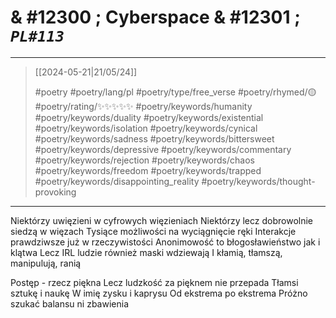 # & #12300 ; Cyberspace & #12301 ; *`PL#113`*

---

> [[2024-05-21|21/05/24]]
> 
> #poetry 
> #poetry/lang/pl 
> #poetry/type/free_verse 
> #poetry/rhymed/🟡 
> #poetry/rating/✨✨✨✨✨ 
> #poetry/keywords/humanity #poetry/keywords/duality #poetry/keywords/existential #poetry/keywords/isolation #poetry/keywords/cynical #poetry/keywords/sadness #poetry/keywords/bittersweet #poetry/keywords/depressive #poetry/keywords/commentary #poetry/keywords/rejection #poetry/keywords/chaos #poetry/keywords/freedom #poetry/keywords/trapped #poetry/keywords/disappointing_reality #poetry/keywords/thought-provoking 

---

Niektórzy uwięzieni w cyfrowych więzieniach 
Niektórzy lecz dobrowolnie siedzą w więzach
Tysiące możliwości na wyciągnięcie ręki
Interakcje prawdziwsze już w rzeczywistości
Anonimowość to błogosławieństwo jak i klątwa 
Lecz IRL ludzie również maski wdziewają
I kłamią, tłamszą, manipulują, ranią

Postęp - rzecz piękna 
Lecz ludzkość za pięknem nie przepada
Tłamsi sztukę i naukę
W imię zysku i kaprysu
Od ekstrema po ekstrema
Próżno szukać balansu ni zbawienia